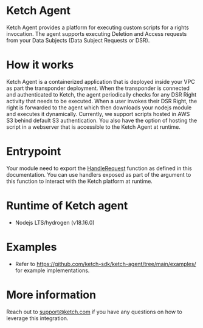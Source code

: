 # Ketch Agent

Ketch Agent provides a platform for executing custom scripts for a rights invocation. The agent supports executing Deletion and Access requests from your Data Subjects (Data Subject Requests or DSR).

# How it works

Ketch Agent is a containerized application that is deployed inside your VPC as part the transponder deployment.
When the transponder is connected and authenticated to Ketch, the agent periodically checks for any DSR Right activity that needs to be executed.
When a user invokes their DSR Right, the right is forwarded to the agent which then downloads your nodejs module and executes it dynamically.
Currently, we support scripts hosted in AWS S3 behind default S3 authentication. You also have the option of hosting the script in a webserver that is accessible to the Ketch Agent at runtime.

# Entrypoint

Your module need to export the [HandleRequest](./types/HandleRequest.html) function as defined in this documentation. You can use handlers exposed as part of the argument to this function to interact with the Ketch platform at runtime.

# Runtime of Ketch agent

- Nodejs LTS/hydrogen (v18.16.0)

# Examples
- Refer to https://github.com/ketch-sdk/ketch-agent/tree/main/examples/ for example implementations.

# More information

Reach out to support@ketch.com if you have any questions on how to leverage this integration.
